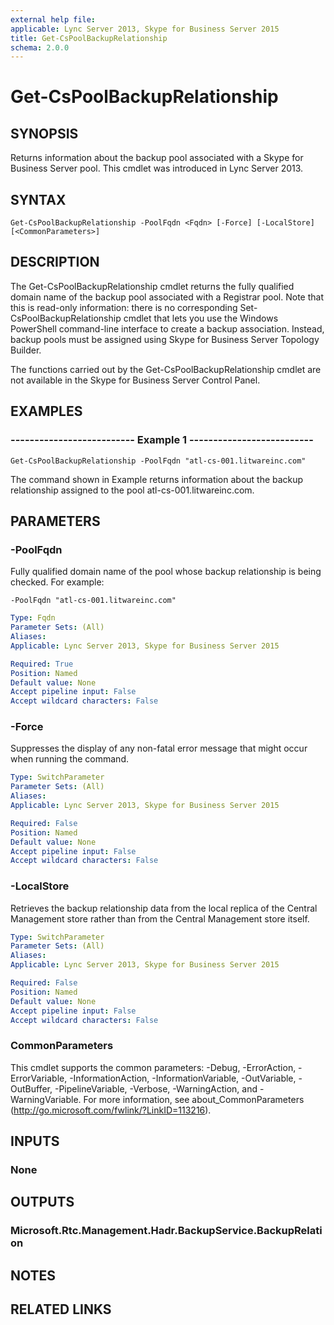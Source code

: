 ```yaml
---
external help file: 
applicable: Lync Server 2013, Skype for Business Server 2015
title: Get-CsPoolBackupRelationship
schema: 2.0.0
---
```


# Get-CsPoolBackupRelationship

## SYNOPSIS
Returns information about the backup pool associated with a Skype for Business Server pool.
This cmdlet was introduced in Lync Server 2013.


## SYNTAX

```
Get-CsPoolBackupRelationship -PoolFqdn <Fqdn> [-Force] [-LocalStore] [<CommonParameters>]
```

## DESCRIPTION
The Get-CsPoolBackupRelationship cmdlet returns the fully qualified domain name of the backup pool associated with a Registrar pool.
Note that this is read-only information: there is no corresponding Set-CsPoolBackupRelationship cmdlet that lets you use the Windows PowerShell command-line interface to create a backup association.
Instead, backup pools must be assigned using Skype for Business Server Topology Builder.

The functions carried out by the Get-CsPoolBackupRelationship cmdlet are not available in the Skype for Business Server Control Panel.


## EXAMPLES

### -------------------------- Example 1 --------------------------
```
Get-CsPoolBackupRelationship -PoolFqdn "atl-cs-001.litwareinc.com"
```

The command shown in Example returns information about the backup relationship assigned to the pool atl-cs-001.litwareinc.com.


## PARAMETERS

### -PoolFqdn
Fully qualified domain name of the pool whose backup relationship is being checked.
For example:

`-PoolFqdn "atl-cs-001.litwareinc.com"`

```yaml
Type: Fqdn
Parameter Sets: (All)
Aliases: 
Applicable: Lync Server 2013, Skype for Business Server 2015

Required: True
Position: Named
Default value: None
Accept pipeline input: False
Accept wildcard characters: False
```

### -Force
Suppresses the display of any non-fatal error message that might occur when running the command.

```yaml
Type: SwitchParameter
Parameter Sets: (All)
Aliases: 
Applicable: Lync Server 2013, Skype for Business Server 2015

Required: False
Position: Named
Default value: None
Accept pipeline input: False
Accept wildcard characters: False
```

### -LocalStore
Retrieves the backup relationship data from the local replica of the Central Management store rather than from the Central Management store itself.

```yaml
Type: SwitchParameter
Parameter Sets: (All)
Aliases: 
Applicable: Lync Server 2013, Skype for Business Server 2015

Required: False
Position: Named
Default value: None
Accept pipeline input: False
Accept wildcard characters: False
```

### CommonParameters
This cmdlet supports the common parameters: -Debug, -ErrorAction, -ErrorVariable, -InformationAction, -InformationVariable, -OutVariable, -OutBuffer, -PipelineVariable, -Verbose, -WarningAction, and -WarningVariable. For more information, see about_CommonParameters (http://go.microsoft.com/fwlink/?LinkID=113216).

## INPUTS

### None


## OUTPUTS

### Microsoft.Rtc.Management.Hadr.BackupService.BackupRelation


## NOTES


## RELATED LINKS